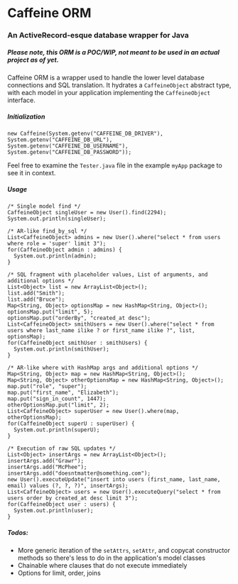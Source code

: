 # Caffeine ORM
### An ActiveRecord-esque database wrapper for Java

##### Please note, this ORM is a POC/WIP, not meant to be used in an actual project as of yet.

Caffeine ORM is a wrapper used to handle the lower level database connections and SQL translation. It hydrates a `CaffeineObject` abstract type, with each model in
your application implementing the `CaffeineObject` interface.

##### Initialization
```
new Caffeine(System.getenv("CAFFEINE_DB_DRIVER"), System.getenv("CAFFEINE_DB_URL"), System.getenv("CAFFEINE_DB_USERNAME"), System.getenv("CAFFEINE_DB_PASSWORD"));
```

Feel free to examine the `Tester.java` file in the example `myApp` package to see it in context.

##### Usage
```
/* Single model find */
CaffeineObject singleUser = new User().find(2294);
System.out.println(singleUser);

/* AR-like find_by_sql */
List<CaffeineObject> admins = new User().where("select * from users where role = 'super' limit 3");
for(CaffeineObject admin : admins) {
  System.out.println(admin);
}

/* SQL fragment with placeholder values, List of arguments, and additional options */
List<Object> list = new ArrayList<Object>();
list.add("Smith");
list.add("Bruce");
Map<String, Object> optionsMap = new HashMap<String, Object>();
optionsMap.put("limit", 5);
optionsMap.put("orderBy", "created_at desc");
List<CaffeineObject> smithUsers = new User().where("select * from users where last_name ilike ? or first_name ilike ?", list, optionsMap);
for(CaffeineObject smithUser : smithUsers) {
  System.out.println(smithUser);
}

/* AR-like where with HashMap args and additional options */
Map<String, Object> map = new HashMap<String, Object>();
Map<String, Object> otherOptionsMap = new HashMap<String, Object>();
map.put("role", "super");
map.put("first_name", "Elizabeth");
map.put("sign_in_count", 1447);
otherOptionsMap.put("limit", 2);
List<CaffeineObject> superUser = new User().where(map, otherOptionsMap);
for(CaffeineObject superU : superUser) {
  System.out.println(superU);
}

/* Execution of raw SQL updates */
List<Object> insertArgs = new ArrayList<Object>();
insertArgs.add("Grawr");
insertArgs.add("McPhee");
insertArgs.add("doesntmatter@something.com");
new User().executeUpdate("insert into users (first_name, last_name, email) values (?, ?, ?)", insertArgs);
List<CaffeineObject> users = new User().executeQuery("select * from users order by created_at desc limit 3");
for(CaffeineObject user : users) {
  System.out.println(user);
}
```

##### Todos:
- More generic iteration of the `setAttrs`, `setAttr`, and copycat constructor methods so there's less to do in the application's model classes
- Chainable where clauses that do not execute immediately
- Options for limit, order, joins
